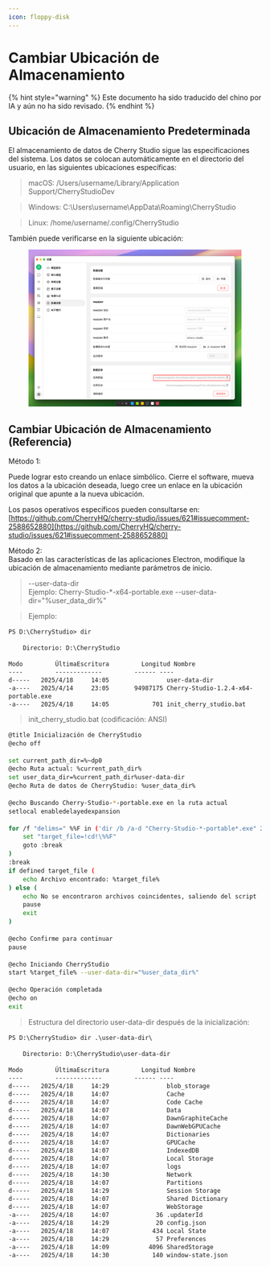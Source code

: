 ```yaml
---
icon: floppy-disk
---
```

# Cambiar Ubicación de Almacenamiento


{% hint style="warning" %}
Este documento ha sido traducido del chino por IA y aún no ha sido revisado.
{% endhint %}




## Ubicación de Almacenamiento Predeterminada

El almacenamiento de datos de Cherry Studio sigue las especificaciones del sistema. Los datos se colocan automáticamente en el directorio del usuario, en las siguientes ubicaciones específicas:

> macOS: /Users/username/Library/Application Support/CherryStudioDev

> Windows: C:\Users\username\AppData\Roaming\CherryStudio

> Linux: /home/username/.config/CherryStudio

También puede verificarse en la siguiente ubicación:

<figure><img src="../.gitbook/assets/image (31).png" alt=""><figcaption></figcaption></figure>

## Cambiar Ubicación de Almacenamiento (Referencia)

Método 1:

Puede lograr esto creando un enlace simbólico. Cierre el software, mueva los datos a la ubicación deseada, luego cree un enlace en la ubicación original que apunte a la nueva ubicación.

Los pasos operativos específicos pueden consultarse en:  
[https://github.com/CherryHQ/cherry-studio/issues/621#issuecomment-2588652880](https://github.com/CherryHQ/cherry-studio/issues/621#issuecomment-2588652880)

Método 2:  
Basado en las características de las aplicaciones Electron, modifique la ubicación de almacenamiento mediante parámetros de inicio.

> \--user-data-dir  
> Ejemplo: Cherry-Studio-\*-x64-portable.exe --user-data-dir="%user\_data\_dir%"

> Ejemplo:

```shell
PS D:\CherryStudio> dir

    Directorio: D:\CherryStudio

Modo         ÚltimaEscritura         Longitud Nombre
----         -------------         ------ ----
d-----   2025/4/18     14:05                user-data-dir
-a----   2025/4/14     23:05       94987175 Cherry-Studio-1.2.4-x64-portable.exe
-a----   2025/4/18     14:05            701 init_cherry_studio.bat
```

> init_cherry_studio.bat (codificación: ANSI)

```bash
@title Inicialización de CherryStudio
@echo off

set current_path_dir=%~dp0
@echo Ruta actual: %current_path_dir%
set user_data_dir=%current_path_dir%user-data-dir
@echo Ruta de datos de CherryStudio: %user_data_dir%

@echo Buscando Cherry-Studio-*-portable.exe en la ruta actual
setlocal enabledelayedexpansion

for /f "delims=" %%F in ('dir /b /a-d "Cherry-Studio-*-portable*.exe" 2^>nul') do ( # Este código es compatible con las versiones descargadas de GitHub y del sitio oficial. Para otros, modifíquelo usted mismo.
    set "target_file=!cd!\%%F"
    goto :break
)
:break
if defined target_file (
    echo Archivo encontrado: %target_file%
) else (
    echo No se encontraron archivos coincidentes, saliendo del script
    pause
    exit
)

@echo Confirme para continuar
pause

@echo Iniciando CherryStudio
start %target_file% --user-data-dir="%user_data_dir%"

@echo Operación completada
@echo on
exit
```

> Estructura del directorio user-data-dir después de la inicialización:

```shell
PS D:\CherryStudio> dir .\user-data-dir\

    Directorio: D:\CherryStudio\user-data-dir

Modo         ÚltimaEscritura         Longitud Nombre
----         -------------         ------ ----
d-----   2025/4/18     14:29                blob_storage
d-----   2025/4/18     14:07                Cache
d-----   2025/4/18     14:07                Code Cache
d-----   2025/4/18     14:07                Data
d-----   2025/4/18     14:07                DawnGraphiteCache
d-----   2025/4/18     14:07                DawnWebGPUCache
d-----   2025/4/18     14:07                Dictionaries
d-----   2025/4/18     14:07                GPUCache
d-----   2025/4/18     14:07                IndexedDB
d-----   2025/4/18     14:07                Local Storage
d-----   2025/4/18     14:07                logs
d-----   2025/4/18     14:30                Network
d-----   2025/4/18     14:07                Partitions
d-----   2025/4/18     14:29                Session Storage
d-----   2025/4/18     14:07                Shared Dictionary
d-----   2025/4/18     14:07                WebStorage
-a----   2025/4/18     14:07             36 .updaterId
-a----   2025/4/18     14:29             20 config.json
-a----   2025/4/18     14:07            434 Local State
-a----   2025/4/18     14:29             57 Preferences
-a----   2025/4/18     14:09           4096 SharedStorage
-a----   2025/4/18     14:30            140 window-state.json
```